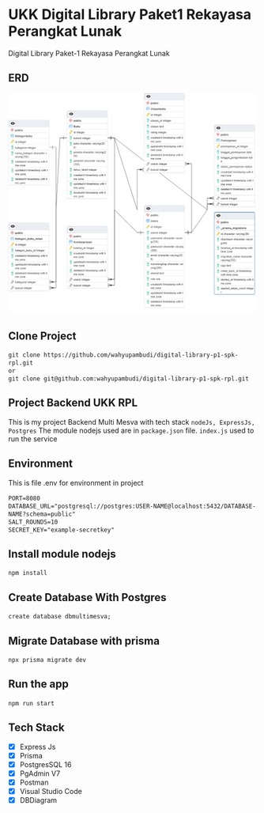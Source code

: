 # UKK Digital Library Paket1 Rekayasa Perangkat Lunak 
Digital Library Paket-1 Rekayasa Perangkat Lunak

## ERD

![ERD Digitalibrary](erd.pgerd.png)

## Clone Project
    git clone https://github.com/wahyupambudi/digital-library-p1-spk-rpl.git
    or
    git clone git@github.com:wahyupambudi/digital-library-p1-spk-rpl.git
## Project Backend UKK RPL

This is my project Backend Multi Mesva with tech stack `nodeJs, ExpressJs, Postgres`
The module nodejs used are in `package.json` file.
`index.js` used to run the service

## Environment
This is file .env for environment in project

    PORT=8080
    DATABASE_URL="postgresql://postgres:USER-NAME@localhost:5432/DATABASE-NAME?schema=public"
    SALT_ROUNDS=10
    SECRET_KEY="example-secretkey"

## Install module nodejs

    npm install

## Create Database With Postgres

    create database dbmultimesva;

## Migrate Database with prisma

    npx prisma migrate dev

## Run the app

    npm run start

## Tech Stack
- [x] Express Js
- [x] Prisma
- [x] PostgresSQL 16
- [x] PgAdmin V7
- [x] Postman
- [x] Visual Studio Code
- [x] DBDiagram
